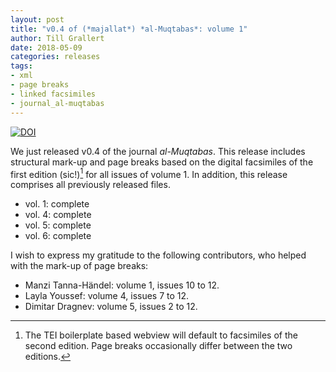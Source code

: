 ```yaml
---
layout: post
title: "v0.4 of (*majallat*) *al-Muqtabas*: volume 1"
author: Till Grallert
date: 2018-05-09
categories: releases
tags:
- xml
- page breaks
- linked facsimiles
- journal_al-muqtabas
---
```


[![DOI](https://zenodo.org/badge/DOI/10.5281/zenodo.1438536.svg)](https://doi.org/10.5281/zenodo.1438536)

We just released v0.4 of the journal *al-Muqtabas*. This release includes structural mark-up and page breaks based on the digital facsimiles of the first edition (sic!)[^1] for all issues of volume 1. In addition, this release comprises all previously released files.

- vol. 1: complete
- vol. 4: complete
- vol. 5: complete
- vol. 6: complete


I wish to express my gratitude to the following contributors, who helped with the mark-up of page breaks:

- Manzi Tanna-Händel: volume 1, issues 10 to 12.
- Layla Youssef: volume 4, issues 7 to 12.
- Dimitar Dragnev: volume 5, issues 2 to 12.

[^1]: The TEI boilerplate based webview will default to facsimiles of the second edition. Page breaks occasionally differ between the two editions.